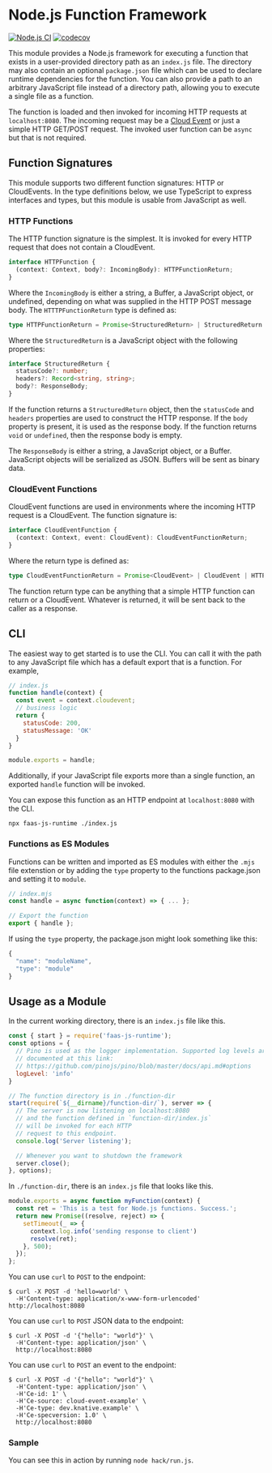 # Node.js Function Framework

[![Node.js CI](https://github.com/nodeshift/faas-js-runtime/workflows/Node.js%20CI/badge.svg)](https://github.com/nodeshift/faas-js-runtime/actions?query=workflow%3A%22Node.js+CI%22+branch%3Amaster)
[![codecov](https://codecov.io/gh/nodeshift/faas-js-runtime/branch/main/graph/badge.svg?token=Z72LKANFJI)](https://codecov.io/gh/nodeshift/faas-js-runtime)

This module provides a Node.js framework for executing a function that
exists in a user-provided directory path as an `index.js` file. The
directory may also contain an optional `package.json` file which can
be used to declare runtime dependencies for the function. You can also
provide a path to an arbitrary JavaScript file instead of a directory
path, allowing you to execute a single file as a function.

The function is loaded and then invoked for incoming HTTP requests
at `localhost:8080`. The incoming request may be a
[Cloud Event](https://github.com/cloudevents/sdk-javascript#readme.) or
just a simple HTTP GET/POST request. The invoked user function can be
`async` but that is not required.

## Function Signatures

This module supports two different function signatures: HTTP or CloudEvents. In the type definitions below, we use TypeScript to express interfaces and types, but this module is usable from JavaScript as well.

### HTTP Functions

The HTTP function signature is the simplest. It is invoked for every HTTP request that does not contain a CloudEvent.

```typescript
interface HTTPFunction {
  (context: Context, body?: IncomingBody): HTTPFunctionReturn;
}
```

Where the `IncomingBody` is either a string, a Buffer, a JavaScript object, or undefined, depending on what was supplied in the HTTP POST message body. The `HTTTPFunctionReturn` type is defined as:

```typescript
type HTTPFunctionReturn = Promise<StructuredReturn> | StructuredReturn | ResponseBody | void;
```

Where the `StructuredReturn` is a JavaScript object with the following properties:

```typescript
interface StructuredReturn {
  statusCode?: number;
  headers?: Record<string, string>;
  body?: ResponseBody;
}
```

If the function returns a `StructuredReturn` object, then the `statusCode` and `headers` properties are used to construct the HTTP response. If the `body` property is present, it is used as the response body. If the function returns `void` or `undefined`, then the response body is empty.

The `ResponseBody` is either a string, a JavaScript object, or a Buffer. JavaScript objects will be serialized as JSON. Buffers will be sent as binary data.

### CloudEvent Functions

CloudEvent functions are used in environments where the incoming HTTP request is a CloudEvent. The function signature is:

```typescript
interface CloudEventFunction {
  (context: Context, event: CloudEvent): CloudEventFunctionReturn;
}
```

Where the return type is defined as:

```typescript
type CloudEventFunctionReturn = Promise<CloudEvent> | CloudEvent | HTTPFunctionReturn;
```

The function return type can be anything that a simple HTTP function can return or a CloudEvent. Whatever is returned, it will be sent back to the caller as a response.

## CLI

The easiest way to get started is to use the CLI. You can call it
with the path to any JavaScript file which has a default export that
is a function. For example,

```js
// index.js
function handle(context) {
  const event = context.cloudevent;
  // business logic
  return {
    statusCode: 200,
    statusMessage: 'OK'
  }
}

module.exports = handle;
```

Additionally, if your JavaScript file exports more than a single function,
an exported `handle` function will be invoked.

You can expose this function as an HTTP endpoint at `localhost:8080`
with the CLI.

```console
npx faas-js-runtime ./index.js
```

### Functions as ES Modules

Functions can be written and imported as ES modules with either the `.mjs` file extenstion or by adding the `type` property to the functions package.json and setting it to `module`.

```js
// index.mjs
const handle = async function(context) => { ... };

// Export the function
export { handle };
```

If using the `type` property, the package.json might look something like this:
```js
{
  "name": "moduleName",
  "type": "module"
}
```



## Usage as a Module

In the current working directory, there is an `index.js` file like this.

```js
const { start } = require('faas-js-runtime');
const options = {
  // Pino is used as the logger implementation. Supported log levels are
  // documented at this link:
  // https://github.com/pinojs/pino/blob/master/docs/api.md#options
  logLevel: 'info'
}

// The function directory is in ./function-dir
start(require(`${__dirname}/function-dir/`), server => {
  // The server is now listening on localhost:8080
  // and the function defined in `function-dir/index.js`
  // will be invoked for each HTTP
  // request to this endpoint.
  console.log('Server listening');

  // Whenever you want to shutdown the framework
  server.close();
}, options);
```

In `./function-dir`, there is an `index.js` file that looks
like this.

```js
module.exports = async function myFunction(context) {
  const ret = 'This is a test for Node.js functions. Success.';
  return new Promise((resolve, reject) => {
    setTimeout(_ => {
      context.log.info('sending response to client')
      resolve(ret);
    }, 500);
  });
};
```

You can use `curl` to `POST` to the endpoint:
```console
$ curl -X POST -d 'hello=world' \
  -H'Content-type: application/x-www-form-urlencoded' http://localhost:8080
```

You can use `curl` to `POST` JSON data to the endpoint:
```console
$ curl -X POST -d '{"hello": "world"}' \
  -H'Content-type: application/json' \
  http://localhost:8080
```

You can use `curl` to `POST` an event to the endpoint:
```console
$ curl -X POST -d '{"hello": "world"}' \
  -H'Content-type: application/json' \
  -H'Ce-id: 1' \
  -H'Ce-source: cloud-event-example' \
  -H'Ce-type: dev.knative.example' \
  -H'Ce-specversion: 1.0' \
  http://localhost:8080
```

### Sample

You can see this in action by running `node hack/run.js`.
